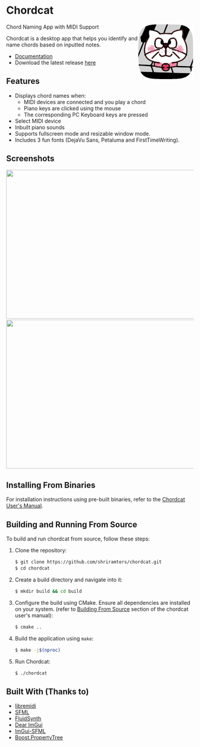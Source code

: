 # Chordcat

<img width="150px" src="desktop/chordcat.png" align="right">

Chord Naming App with MIDI Support

Chordcat is a desktop app that helps you identify and name chords based on inputted notes. 

- [Documentation](https://shriramters.github.io/chordcat/)
- Download the latest release [here](https://github.com/shriramters/chordcat/releases/tag/v0.1.0)

## Features

- Displays chord names when:
  - MIDI devices are connected and you play a chord
  - Piano keys are clicked using the mouse
  - The corresponding PC Keyboard keys are pressed 
- Select MIDI device
- Inbuilt piano sounds
- Supports fullscreen mode and resizable window mode.
- Includes 3 fun fonts (DejaVu Sans, Petaluma and FirstTimeWriting).

## Screenshots

<img src="https://github.com/user-attachments/assets/fce29f4a-9113-47ff-9a61-bc16081508e0" height="400px" width="608px">
<img src="https://github.com/shriramters/chordcat/assets/127589779/697dc8d9-b8d6-412e-be2d-fea71f324311" height="400px"  width="608px">

## Installing From Binaries

For installation instructions using pre-built binaries, refer to the [Chordcat User's Manual](https://shriramters.github.io/chordcat/docs/installing-from-binaries/).

## Building and Running From Source

To build and run chordcat from source, follow these steps:

1. Clone the repository:
   ```bash
   $ git clone https://github.com/shriramters/chordcat.git
   $ cd chordcat
   ```

2. Create a build directory and navigate into it:
   ```bash
   $ mkdir build && cd build
   ```

3. Configure the build using CMake. Ensure all dependencies are installed on your system.
   (refer to [Building From Source](https://shriramters.github.io/chordcat/docs/building-from-source/) section of the chordcat user's manual):
   ```bash
   $ cmake ..
   ```

4. Build the application using `make`:
   ```bash
   $ make -j$(nproc)
   ```

5. Run Chordcat:
   ```bash
   $ ./chordcat
   ```

## Built With (Thanks to)
- [libremidi](https://github.com/jcelerier/libremidi)
- [SFML](https://www.sfml-dev.org/index.php)
- [FluidSynth](https://www.fluidsynth.org/)
- [Dear ImGui](https://github.com/ocornut/imgui)
- [ImGui-SFML](https://github.com/SFML/imgui-sfml)
- [Boost.PropertyTree](https://www.boost.org/doc/libs/release/doc/html/property_tree.html)
